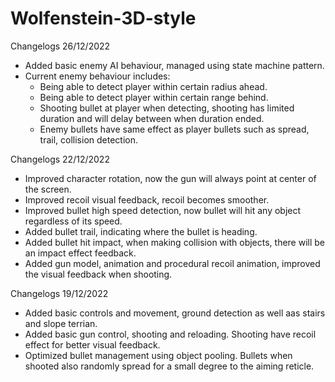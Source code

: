 # Wolfenstein-3D-style
Changelogs 26/12/2022
  - Added basic enemy AI behaviour, managed using state machine pattern.
  - Current enemy behaviour includes:
    + Being able to detect player within certain radius ahead.
    + Being able to detect player within certain range behind.
    + Shooting bullet at player when detecting, shooting has limited duration and will delay between when duration ended.
    + Enemy bullets have same effect as player bullets such as spread, trail, collision detection.

Changelogs 22/12/2022
  - Improved character rotation, now the gun will always point at center of the screen.
  - Improved recoil visual feedback, recoil becomes smoother.
  - Improved bullet high speed detection, now bullet will hit any object regardless of its speed.
  - Added bullet trail, indicating where the bullet is heading.
  - Added bullet hit impact, when making collision with objects, there will be an impact effect feedback.
  - Added gun model, animation and procedural recoil animation, improved the visual feedback when shooting.

 Changelogs 19/12/2022
  - Added basic controls and movement, ground detection as well aas stairs and slope terrian.
  - Added basic gun control, shooting and reloading. Shooting have recoil effect for better visual feedback.
  - Optimized bullet management using object pooling. Bullets when shooted also randomly spread for a small degree to the aiming reticle.
